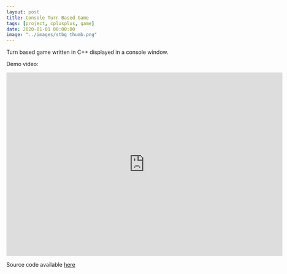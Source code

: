 ```yaml
---
layout: post
title: Console Turn Based Game
tags: [project, cplusplus, game]
date: 2020-01-01 00:00:00
image: "../images/stbg thumb.png"
---
```


Turn based game written in C++ displayed in a console window.

Demo video:
<iframe width="720" height="480" src="http://www.youtube.com/embed/e8kjp8ifhW0" frameborder="0" allowfullscreen></iframe>

Source code available [here](https://github.com/Wehavecookies56/Console-Turn-Based-Game)